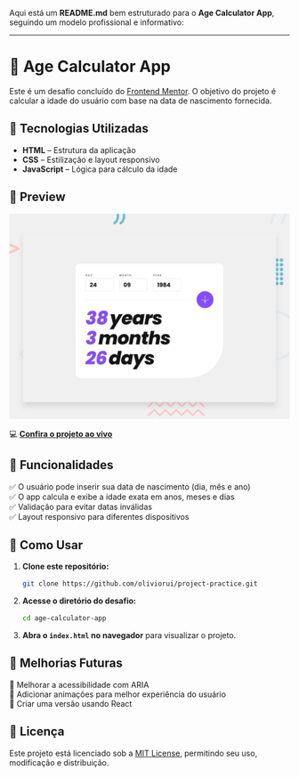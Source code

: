 Aqui está um **README.md** bem estruturado para o **Age Calculator App**, seguindo um modelo profissional e informativo:  

---

# 🎂 Age Calculator App  

Este é um desafio concluído do [Frontend Mentor](https://www.frontendmentor.io/). O objetivo do projeto é calcular a idade do usuário com base na data de nascimento fornecida.  

## 🚀 Tecnologias Utilizadas  

- **HTML** – Estrutura da aplicação  
- **CSS** – Estilização e layout responsivo  
- **JavaScript** – Lógica para cálculo da idade  

## 📸 Preview  

![Age Calculator App Preview](./design/desktop-preview.jpg)  

💻 **[Confira o projeto ao vivo](index.html)**

## 📌 Funcionalidades  

✅ O usuário pode inserir sua data de nascimento (dia, mês e ano)  
✅ O app calcula e exibe a idade exata em anos, meses e dias  
✅ Validação para evitar datas inválidas  
✅ Layout responsivo para diferentes dispositivos  

## 📂 Como Usar  

1. **Clone este repositório:**  
   ```bash
   git clone https://github.com/oliviorui/project-practice.git
   ```  
2. **Acesse o diretório do desafio:**  
   ```bash
   cd age-calculator-app
   ```  
3. **Abra o `index.html` no navegador** para visualizar o projeto.  

## 🔧 Melhorias Futuras  

🚀 Melhorar a acessibilidade com ARIA  
🚀 Adicionar animações para melhor experiência do usuário  
🚀 Criar uma versão usando React  

## 📜 Licença  

Este projeto está licenciado sob a [MIT License](LICENSE), permitindo seu uso, modificação e distribuição.